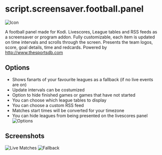 # script.screensaver.football.panel
![Icon](https://raw.githubusercontent.com/enen92/script.screensaver.football.panel/master/icon.png)

A football panel made for Kodi.
Livescores, League tables and RSS feeds as a screensaver or program addon. Fully customizable, each item is updated on time intervals and scrolls through the screen. Presents the team logos, score, goal details, time and redcards.
Powered by http://www.thesportsdb.com

## Options

* Shows fanarts of your favourite leagues as a fallback (if no live events are on)
* Update intervals can be costumized
* Option to hide finished games or games that have not started
* You can choose which league tables to display
* You can choose a custom RSS feed
* Matches start times will be converted for your timezone
* You can hide leagues from being presented on the livescores panel
![Options](http://s17.postimg.org/j10c1p3b3/footballpanel_ignoreleages.png)

## Screenshots

![Live Matches](http://s15.postimg.org/8nkhulzqz/footballpanel_livegames.png)
![Fallback](http://s17.postimg.org/vuydv1gqn/footballpanel_nolivegames.png)
